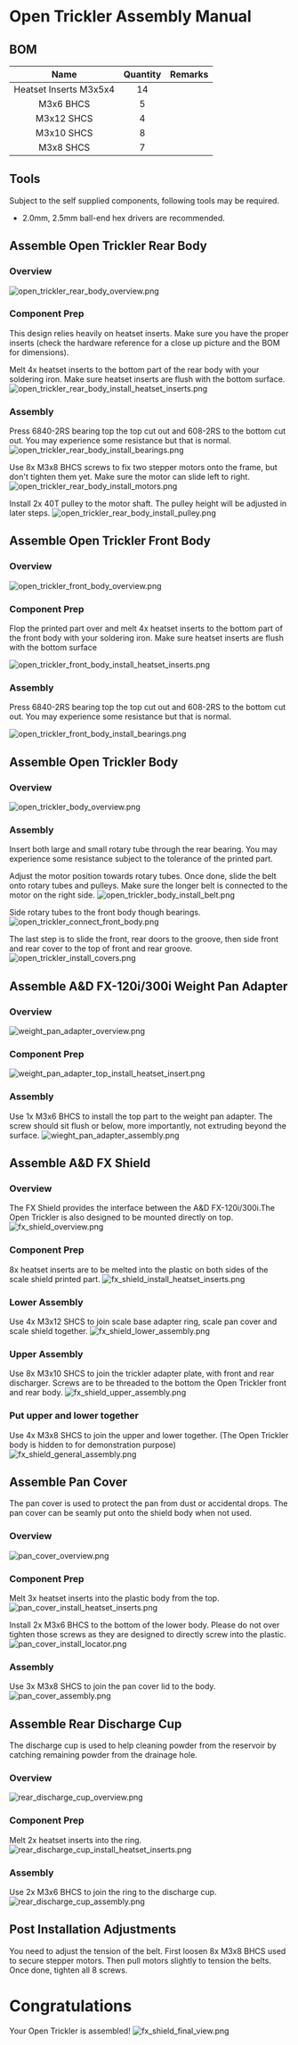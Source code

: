 # Open Trickler Assembly Manual

## BOM
|        **Name**        | **Quantity** | **Remarks** |
|:----------------------:|:------------:|:-----------:|
| Heatset Inserts M3x5x4 |      14      |             |
|        M3x6 BHCS       |       5      |             |
|       M3x12 SHCS       |       4      |             |
|       M3x10 SHCS       |       8      |             |
|        M3x8 SHCS       |       7      |             |

## Tools
Subject to the self supplied components, following tools may be required. 
* 2.0mm, 2.5mm ball-end hex drivers are recommended.

## Assemble Open Trickler Rear Body
### Overview
![open_trickler_rear_body_overview.png](Resources/open_trickler_rear_body_overview.png)

### Component Prep
This design relies heavily on heatset inserts. Make sure you have the proper inserts (check the hardware
reference for a close up picture and the BOM for dimensions).

Melt 4x heatset inserts to the bottom part of the rear body with your soldering iron. Make sure 
heatset inserts are flush with the bottom surface. 
![open_trickler_rear_body_install_heatset_inserts.png](Resources/open_trickler_rear_body_install_heatset_inserts.png)

### Assembly
Press 6840-2RS bearing top the top cut out and 608-2RS to the bottom cut out. You may experience some 
resistance but that is normal. 
![open_trickler_rear_body_install_bearings.png](Resources/open_trickler_rear_body_install_bearings.png)

Use 8x M3x8 BHCS screws to fix two stepper motors onto the frame, but don't tighten them yet.
Make sure the motor can slide left to right. 
![open_trickler_rear_body_install_motors.png](Resources/open_trickler_rear_body_install_motors.png)

Install 2x 40T pulley to the motor shaft. The pulley height will be adjusted in later steps. 
![open_trickler_rear_body_install_pulley.png](Resources/open_trickler_rear_body_install_pulley.png)

## Assemble Open Trickler Front Body
### Overview
![open_trickler_front_body_overview.png](Resources/open_trickler_front_body_overview.png)

### Component Prep
Flop the printed part over and melt 4x heatset inserts to the bottom part of the front body with your soldering iron. 
Make sure heatset inserts are flush with the bottom surface

![open_trickler_front_body_install_heatset_inserts.png](Resources/open_trickler_front_body_install_heatset_inserts.png)

### Assembly
Press 6840-2RS bearing top the top cut out and 608-2RS to the bottom cut out. You may experience some 
resistance but that is normal. 

![open_trickler_front_body_install_bearings.png](Resources/open_trickler_front_body_install_bearings.png)

## Assemble Open Trickler Body
### Overview
![open_trickler_body_overview.png](Resources/open_trickler_body_overview.png)

### Assembly
Insert both large and small rotary tube through the rear bearing. You may experience some resistance subject to the 
tolerance of the printed part. 

Adjust the motor position towards rotary tubes. Once done, slide the belt onto rotary tubes and pulleys. Make
sure the longer belt is connected to the motor on the right side. 
![open_trickler_body_install_belt.png](Resources/open_trickler_body_install_belt.png)

Side rotary tubes to the front body though bearings. 
![open_trickler_connect_front_body.png](Resources/open_trickler_connect_front_body.png)

The last step is to slide the front, rear doors to the groove, then side front and rear cover to the top of front and 
rear groove. 
![open_trickler_install_covers.png](Resources/open_trickler_install_covers.png)


## Assemble A&D FX-120i/300i Weight Pan Adapter
### Overview
![weight_pan_adapter_overview.png](Resources/weight_pan_adapter_overview.png)

### Component Prep
![weight_pan_adapter_top_install_heatset_insert.png](Resources/weight_pan_adapter_top_install_heatset_insert.png)

### Assembly
Use 1x M3x6 BHCS to install the top part to the weight pan adapter. The screw should sit flush or 
below, more importantly, not extruding beyond the surface.
![wieght_pan_adapter_assembly.png](Resources/wieght_pan_adapter_assembly.png)

## Assemble A&D FX Shield
### Overview
The FX Shield provides the interface between the A&D FX-120i/300i.The Open Trickler is also designed to
be mounted directly on top. 
![fx_shield_overview.png](Resources/fx_shield_overview.png)

### Component Prep
8x heatset inserts are to be melted into the plastic on both sides of the scale shield printed part. 
![fx_shield_install_heatset_inserts.png](Resources/fx_shield_install_heatset_inserts.png)

### Lower Assembly
Use 4x M3x12 SHCS to join scale base adapter ring, scale pan cover and scale shield together. 
![fx_shield_lower_assembly.png](Resources/fx_shield_lower_assembly.png)

### Upper Assembly
Use 8x M3x10 SHCS to join the trickler adapter plate, with front and rear discharger. Screws are to be
threaded to the bottom the Open Trickler front and rear body. 
![fx_shield_upper_assembly.png](Resources/fx_shield_upper_assembly.png)

### Put upper and lower together
Use 4x M3x8 SHCS to join the upper and lower together. (The Open Trickler body is hidden to for demonstration purpose)
![fx_shield_general_assembly.png](Resources/fx_shield_general_assembly.png)

## Assemble Pan Cover
The pan cover is used to protect the pan from dust or accidental drops. The pan cover can be seamly
put onto the shield body when not used. 

### Overview
![pan_cover_overview.png](Resources/pan_cover_overview.png)

### Component Prep
Melt 3x heatset inserts into the plastic body from the top.
![pan_cover_install_heatset_inserts.png](Resources/pan_cover_install_heatset_inserts.png)

Install 2x M3x6 BHCS to the bottom of the lower body. Please do not over tighten those screws
as they are designed to directly screw into the plastic. 
![pan_cover_install_locator.png](Resources/pan_cover_install_locator.png)

### Assembly
Use 3x M3x8 SHCS to join the pan cover lid to the body. 
![pan_cover_assembly.png](Resources/pan_cover_assembly.png)

## Assemble Rear Discharge Cup
The discharge cup is used to help cleaning powder from the reservoir by catching remaining powder
from the drainage hole. 

### Overview
![rear_discharge_cup_overview.png](Resources/rear_discharge_cup_overview.png)

### Component Prep
Melt 2x heatset inserts into the ring. 
![rear_discharge_cup_install_heatset_inserts.png](Resources/rear_discharge_cup_install_heatset_inserts.png)

### Assembly
Use 2x M3x6 BHCS to join the ring to the discharge cup. 
![rear_discharge_cup_assembly.png](Resources/rear_discharge_cup_assembly.png)

## Post Installation Adjustments
You need to adjust the tension of the belt. First loosen 8x M3x8 BHCS used to secure stepper motors. 
Then pull motors slightly to tension the belts. Once done, tighten all 8 screws. 

# Congratulations
Your Open Trickler is assembled!
![fx_shield_final_view.png](Resources/fx_shield_final_view.png)

